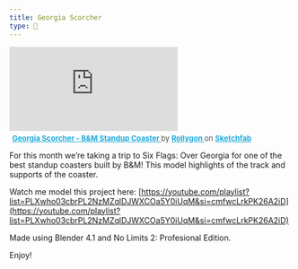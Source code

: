 ```yaml
---
title: Georgia Scorcher
type: 🎢
---
```


<div class="sketchfab-embed-wrapper"> <iframe title="Georgia Scorcher - B&M Standup Coaster" frameborder="0" allowfullscreen mozallowfullscreen="true" webkitallowfullscreen="true" allow="autoplay; fullscreen; xr-spatial-tracking" xr-spatial-tracking execution-while-out-of-viewport execution-while-not-rendered web-share src="https://sketchfab.com/models/f425043b3fed4024a8ed04973712ad96/embed"> </iframe> <p style="font-size: 13px; font-weight: normal; margin: 5px; color: #4A4A4A;"> <a href="https://sketchfab.com/3d-models/georgia-scorcher-bm-standup-coaster-f425043b3fed4024a8ed04973712ad96?utm_medium=embed&utm_campaign=share-popup&utm_content=f425043b3fed4024a8ed04973712ad96" target="_blank" rel="nofollow" style="font-weight: bold; color: #1CAAD9;"> Georgia Scorcher - B&M Standup Coaster </a> by <a href="https://sketchfab.com/Rollygon?utm_medium=embed&utm_campaign=share-popup&utm_content=f425043b3fed4024a8ed04973712ad96" target="_blank" rel="nofollow" style="font-weight: bold; color: #1CAAD9;"> Rollygon </a> on <a href="https://sketchfab.com?utm_medium=embed&utm_campaign=share-popup&utm_content=f425043b3fed4024a8ed04973712ad96" target="_blank" rel="nofollow" style="font-weight: bold; color: #1CAAD9;">Sketchfab</a></p></div>

For this month we’re taking a trip to Six Flags: Over Georgia for one of the best standup coasters built by B&M! This model highlights of the track and supports of the coaster.

Watch me model this project here: [https://youtube.com/playlist?list=PLXwho03cbrPL2NzMZqlDJWXCOa5Y0iUqM&si=cmfwcLrkPK26A2iD](https://youtube.com/playlist?list=PLXwho03cbrPL2NzMZqlDJWXCOa5Y0iUqM&si=cmfwcLrkPK26A2iD)

Made using Blender 4.1 and No Limits 2: Profesional Edition.

Enjoy!

